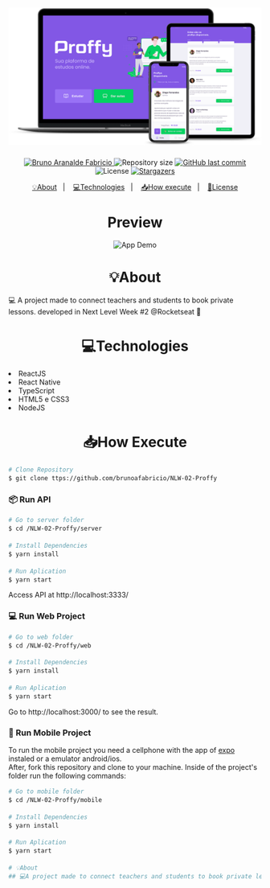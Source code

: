 <h1 align="center">
    <img alt="NextLevelWeek_Proffy" title="Proffy Project" src=".github/proffy.png"/>
</h1>

<p align="center">	
   <a href="https://www.linkedin.com/in/bruno-fabricio-87204b78/">
      <img alt="Bruno Aranalde Fabricio" src="https://img.shields.io/badge/-BrunoFabricio-8257E5?style=flat&logo=Linkedin&logoColor=white" />
   </a>
  <img alt="Repository size" src="https://img.shields.io/github/repo-size/Brunoafabricio/NLW-02-Proffy?color=774DD6">

  <a href="https://github.com/brunoafabricio/NLW-02-Proffy/commits/master">
    <img alt="GitHub last commit" src="https://img.shields.io/github/last-commit/brunoafabricio/NLW-02-Proffy?color=774DD6">
  </a> 
  <img alt="License" src="https://img.shields.io/badge/license-MIT-8257E5">
  <a href="https://github.com/brunoafabricio/NLW-02-Proffy/stargazers">
    <img alt="Stargazers" src="https://img.shields.io/github/stars/brunoafabricio/NLW-02-Proffy?color=8257E5&logo=github">
  </a>
</p>

<p align="center">
  <a href="#About">💡About</a>&nbsp;&nbsp;&nbsp;|&nbsp;&nbsp;&nbsp;
  <a href="#Technologies">💻Technologies</a>&nbsp;&nbsp;&nbsp;|&nbsp;&nbsp;&nbsp;
  <a href="#HowExecute">📥How execute</a>&nbsp;&nbsp;&nbsp;|&nbsp;&nbsp;&nbsp;
  <a href="#License">📕License</a>
</p>
<h1 align="center">Preview</h1>
<p align="center">
  <img alt="App Demo" src="https://res.cloudinary.com/brunoafabricio/image/upload/v1597785545/gif/proffy_n3v9yi.gif">
</p>

<h1 align="center" id="About">💡About</h1>
<p algin="center">💻 A project made to connect teachers and students to book private lessons. developed in Next Level Week #2 @Rocketseat 🚀</p>



<h1 align="center" id="Technologies">💻Technologies</h1>
<la>
  <li>ReactJS
  <li>React Native
  <li>TypeScript
  <li>HTML5 e CSS3
  <li>NodeJS
</la>

<h1 align="center" id="HowExecute">📥How Execute</h1>

```bash
# Clone Repository
$ git clone ttps://github.com/brunoafabricio/NLW-02-Proffy
```
### 📦 Run API

```bash
# Go to server folder
$ cd /NLW-02-Proffy/server

# Install Dependencies
$ yarn install

# Run Aplication
$ yarn start
```
Access API at http://localhost:3333/

### 💻 Run Web Project

```bash
# Go to web folder
$ cd /NLW-02-Proffy/web

# Install Dependencies
$ yarn install

# Run Aplication
$ yarn start
```
Go to http://localhost:3000/ to see the result.

### 📱 Run Mobile Project
To run the mobile project you need a cellphone with the app of [expo](https://play.google.com/store/apps/details?id=host.exp.exponent) instaled or a emulator android/ios.
<br />
After, fork this repository and clone to your machine. Inside of the project's folder run the following commands:

```bash
# Go to mobile folder
$ cd /NLW-02-Proffy/mobile

# Install Dependencies
$ yarn install

# Run Aplication
$ yarn start

# 💡About
## 💻A project made to connect teachers and students to book private lessons. developed in Next Level Week #2 @Rocketseat 🚀
